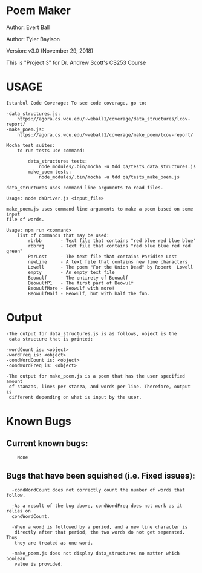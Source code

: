 # Poem Maker
Author: Evert Ball 

Author: Tyler Baylson

Version: v3.0 (November 29, 2018)

This is "Project 3" for Dr. Andrew Scott's CS253 Course


# USAGE

    Istanbul Code Coverage: To see code coverage, go to:
    
    -data_structures.js:
        https://agora.cs.wcu.edu/~weball1/coverage/data_structures/lcov-report/
    -make_poem.js:
        https://agora.cs.wcu.edu/~weball1/coverage/make_poem/lcov-report/
    
    Mocha test suites:
        to run tests use command:
            
            data_structures tests:
                node_modules/.bin/mocha -u tdd qa/tests_data_structures.js
            make_poem tests:
                node_modules/.bin/mocha -u tdd qa/tests_make_poem.js

    data_structures uses command line arguments to read files.
    
    Usage: node dsDriver.js <input_file>

    make_poem.js uses command line arguments to make a poem based on some input
    file of words.
    
    Usage: npm run <command>
        list of commands that may be used:
            rbrbb       - Text file that contains "red blue red blue blue"
            rbbrrg      - Text file that contains "red blue blue red red green"
            ParLost     - The text file that contains Paridise Lost
            newLine     - A text file that contains new line characters
            Lowell      - The poem "For the Union Dead" by Robert  Lowell
            empty       - An empty text file
            Beowulf     - The entirety of Beowulf
            BeowulfP1   - The first part of Beowulf
            BeowulfMore - Beowulf with more!
            BeowulfHalf - Beowulf, but with half the fun.

# Output

    -The output for data_structures.js is as follows, object is the 
     data structure that is printed:
    
    -wordCount is: <object>
    -wordFreq is: <object>
    -condWordCount is: <object>
    -condWordFreq is: <object>

    -The output for make_poem.js is a poem that has the user specified amount
     of stanzas, lines per stanza, and words per line. Therefore, output is
     different depending on what is input by the user.

# Known Bugs
    
## Current known bugs:
        None

## Bugs that have been squished (i.e. Fixed issues):
      
      -condWordCount does not correctly count the number of words that follow.
      
      -As a result of the bug above, condWordFreq does not work as it relies on
      condWordCount.

      -When a word is followed by a period, and a new line character is
       directly after that period, the two words do not get seperated. Thus
       they are treated as one word.
      
      -make_poem.js does not display data_structures no matter which boolean
       value is provided.

